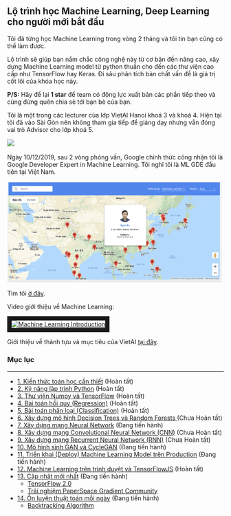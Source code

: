 ## Lộ trình học Machine Learning, Deep Learning cho người mới bắt đầu

Tôi đã từng học Machine Learning trong vòng 2 tháng và tôi tin bạn cũng có thể làm được. 

Lộ trình sẽ giúp bạn nắm chắc công nghệ này từ cơ bản đến nâng cao, xây dựng Machine Learning model từ python thuần cho đến các thư viện cao cấp như TensorFlow hay Keras. Đi sâu phân tích bản chất vấn đề là giá trị cốt lõi của khóa học này.

**P/S:** Hãy để lại **1 star** để team có động lực xuất bản các phần tiếp theo và cũng đừng quên chia sẻ tới bạn bè của bạn.

Tôi là một trong các lecturer của lớp VietAI Hanoi khoá 3 và khoá 4. Hiện tại tôi đã vào Sài Gòn nên không tham gia tiếp để giảng dạy nhưng vẫn đóng vai trò Advisor cho lớp khoá 5.

<img src="https://lh3.googleusercontent.com/-3AYBa7iTNTalWmPksUZ0ch5lvHtzDuHMWB6AwlGgiapYpoaQMWZAmQ3UBlMLPMHqQ2gL2AkGjC9IdSApJ1ebLXn0f4OhNx-kiybcmzgHcaLWTZLRA5RXE3SrjRFMwkt1j4UQ4K10JTBgpRgXEUYD4KQ3ySm2EowwNpXL8AV-iHEBQV1thJxIAxTr3Ft4vNlEkgWX5BdJUcqhMkfXHGowTNiUTTrn20B7WhjU8c5SZUvSTSqmv5C2Zy0oRBLoGRqE0kU_zILZq2yXePBQkPL-pLq0tY7nu7gwazELifDDJ1ipOMGrvsxWEt5gFIGMOJG257vMo2fqGezmCIvS7flH4eCKGTmhfUodJ7tdqz5U8cUl2n_z4sX_xvPdd_xt_THvkSJkZ6qOZUxM2xmF8pesmgIaaAKLWUsntvMiQyT-MLMdhb7DvMCa0z6oLxfL37af5HtkZ9XfIObK8PmNBk7TXyEUsYJN1md7RdORAIPPUuA3vsq-rXx4ELormM7S_fTBhZBNs1WZ235GuxqeEPfWNsAMeLTA20KebkdYm-YEwN0SVpJ6W9OG9_8Fc_n5v-x7bxWahikXtJYcdTxcAWDACvGxzU-qVLkL3Qeu3gn7pA0nQpmKfHUGeoy_vCGNCo2ljYp9CRdykXodh95pOd11nqLHVbbarHb4TEWbZOS1bF4qYqjJeNYav2QVGnuxKYM933iGRIq44vzkYx7auTISD7GX81jR0xhwOTiuOZCVMEa0BtC=w1165-h881-no" width=500>



Ngày 10/12/2019, sau 2 vòng phỏng vấn, Google chính thức công nhận tôi là Google Developer Expert in Machine Learning. Tôi nghĩ tôi là ML GDE đầu tiên tại Việt Nam.

<img src="./images/gde.png" width=500>

Tìm tôi [ở đây](https://developers.google.com/community/experts/directory).

Video giới thiệu về Machine Learning:

<a href="http://www.youtube.com/watch?feature=player_embedded&v=j5HxIJoOJms
" target="_blank"><img src="https://lh3.googleusercontent.com/mBdr6CaarjBnZopmRA2WTue3eEIZ5fe0ZWHkFRD0wS_IAsIWD0_2zeefBaXeemIMPle2nljerexiC74YDzJpCjM6HVz22EB7xo9oU6cQugsBa3GwoB2F8kD-veyytVjS9al6VpcINcm7gvLwf0a6hW-Y2QPBDIv4sl059zDYZhfvVuDE4KQSUgan0Yq42eRkMAq7Y0TdUWtjATcHsRgH-W1HbIK7QawFySkvXylds0xbUTOnzizyHHaa4cNyTbpbMNP9elJTAEeqN92sSHqgJo49DAvT9Yzf8RTMQVU0NcNYeNQ2kys3Hn3_CWHQCIyoiDMG0j7DOx9fKHaGbDbQbPdNlZd4XlEQ-iHPD4U_kvgmXTZwAEIN4I5-RnIhZXcsQ8fhKoI4YtvkqfNhQAhif_SGJ6cXGKpulj7dgdhQoVVbdwIXw--Cseob24LGDwCK0p1mRFmgvoVsXcnXuF6AV3DZBDK1kB2fCm_wj3dv_euR5qfJDl1jc2kac53p8VEJFIJqZX3p9PGiBFRLpjMGy1TnblAIVy9FIvx_kfU3JiPs0Oy2yVXkEeC7OmZz3bMCx0hoicYKsIOmdW3g7RnyXFeXe_uDBdF_uEbHKnK3aPpTdez-vYXZ5SCb4kRVPH6-OdF7kT-3NscUBoOMS0O_ERp6U3_jiqPIkCrbO2XEqsOHVYRyGFolYVQf2jJtbeBGbmMAA-Jq9VmvAPdKIgDo191VEgDQFcZZEIcbejmhGl0V_g=w1920-h1080-no" 
alt="Machine Learning Introduction" width="480" height="270" border="10" /></a>

Giới thiệu về thành tựu và mục tiêu của VietAI [tại đây](https://docs.google.com/presentation/d/1A_oDWZyC6NhYPeHNrWJbESxSPUT7f0Gg-PLfXDtVKus/edit?usp=sharing). 



### Mục lục
----
- <a href="https://github.com/bangoc123/learn-machine-learning-in-two-months/tree/master/math">1. Kiến thức toán học cần thiết</a> (Hoàn tất)
- <a href="https://github.com/bangoc123/learn-machine-learning-in-two-months/tree/master/python-tutorials">2. Kỹ năng lập trình Python</a> (Hoàn tất)
- <a href="https://github.com/bangoc123/learn-machine-learning-in-two-months/tree/master/numpy">3. Thư viện Numpy và TensorFlow</a> (Hoàn tất)
- <a href="https://github.com/bangoc123/learn-machine-learning-in-two-months/blob/master/models/linear-regression/">4. Bài toán hồi quy (Regression)</a> (Hoàn tất)
- <a href="https://github.com/bangoc123/learn-machine-learning-in-two-months/blob/master/models/logistic-regression">5. Bài toán phân loại (Classification)</a> (Hoàn tất)
- <a href="./models/random-forests">6. Xây dựng mô hình Decision Trees và Random Forests </a> (Chưa Hoàn tất)
- <a href="./models/nn">7. Xây dựng mạng Neural Network</a> (Đang tiến hành)
- <a href="./models/cnn">8. Xây dựng mạng Convolutional Neural Network (CNN)</a> (Chưa Hoàn tất)
- <a href="./models/rnn">9. Xây dựng mạng Recurrent Neural Network (RNN)</a> (Chưa Hoàn tất)
- <a href="./gan">10. Mô hình sinh GAN và CycleGAN</a> (Đang tiến hành)
- <a href="./deployment/distributed-tensorflow">11. Triển khai (Deploy) Machine Learning Model trên Production</a> (Đang tiến hành)
- <a href="./deployment/tensorflow-browser">12. Machine Learning trên trình duyệt và TensorFlowJS</a> (Hoàn tất)
- <a href="./tf2.0">13. Cập nhật mới nhất</a> (Đang tiến hành)
    - [TensorFlow 2.0](https://github.com/bangoc123/learn-machine-learning-in-two-months/tree/master/tf2.0)
    - [Trải nghiệm PaperSpace Gradient Community](https://github.com/bangoc123/learn-machine-learning-in-two-months/tree/master/articles/GradientPaperSpace.MD)
- <a href="./algorithms">14. Ôn luyện thuật toán mỗi ngày</a> (Đang tiến hành)
    - [Backtracking Algorithm](./algorithms/graph/backtracking/backtracking.MD)